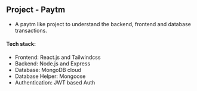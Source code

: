 ## Project - Paytm 

- A paytm like project to understand the backend, frontend and database transactions.

#### Tech stack:
- Frontend: React.js and Tailwindcss
- Backend: Node.js and Express
- Database: MongoDB cloud
- Database Helper: Mongoose
- Authentication: JWT based Auth
